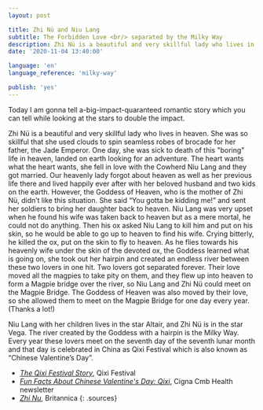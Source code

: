 ```yaml
---
layout: post

title: Zhi Nü and Niu Lang
subtitle: The Forbidden Love <br/> separated by the Milky Way
description: Zhi Nü is a beautiful and very skillful lady who lives in heaven. She was so skillful that she used clouds to spin seamless robes of brocade for her father, the Jade Emperor.
date: '2020-11-04 13:40:00'

language: 'en'
language_reference: 'milky-way'

publish: 'yes'
---
```


Today I am gonna tell a-big-impact-quaranteed romantic story which you can tell while looking at the stars to double the impact.  

Zhi Nü is a beautiful and very skillful lady who lives in heaven. She was so skillful that she used clouds to spin seamless robes of brocade for her father, the Jade Emperor. One day, she was sick to death of this "boring" life in heaven, landed on earth looking for an adventure. The heart wants what the heart wants, she fell in love with the Cowherd Niu Lang and they got married. Our heavenly lady forgot about heaven as well as her previous life there and lived happily ever after with her beloved husband and two kids on the earth. However, the Goddess of Heaven, who is the mother of Zhi Nü, didn’t like this situation. She said “You gotta be kidding me!” and sent her soldiers to bring her daughter back to heaven. Niu Lang was very upset when he found his wife was taken back to heaven but as a mere mortal, he could not do anything. Then his ox asked Niu Lang to kill him and put on his skin, so he would be able to go up to heaven to find his wife. Crying bitterly, he killed the ox, put on the skin to fly to heaven. As he flies towards his heavenly wife under the skin of the devoted ox, the Goddess learned what is going on, she took out her hairpin and created an endless river between these two lovers in one hit. Two lovers got separated forever. Their love moved all the magpies to take pity on them, and they flew up into heaven to form a Magpie bridge over the river, so Niu Lang and Zhi Nü could meet on the Magpie Bridge. The Goddess of Heaven was also moved by their love, so she allowed them to meet on the Magpie Bridge for one day every year. (Thanks a lot!)

Niu Lang with her children lives in the star Altair, and Zhi Nü is in the star Vega. The river created by the Goddess with a hairpin is the Milky Way. Every year these lovers meet on the seventh day of the seventh lunar month and that day is celebrated in China as Qixi Festival which is also known as “Chinese Valentine’s Day”.


+ *[The Qixi Festival Story](https://qixifestival.com/)*, Qixi Festival
+ *[Fun Facts About Chinese Valentine's Day: Qixi](https://www.cignacmb.com/newsletter/english/20150819/qixi.html)*, Cigna Cmb Health newsletter
+ *[Zhi Nu](https://www.britannica.com/topic/Zhi-Nu)*, Britannica
{: .sources}
